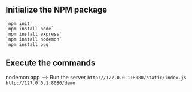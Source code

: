 ## Initialize the NPM package
    `npm init`
    `npm install node`
    `npm install express`
    `npm install nodemon`
    `npm install pug`

## Execute the commands
nodemon app --> Run the server
`http://127.0.0.1:8080/static/index.js`
`http://127.0.0.1:8080/demo`
